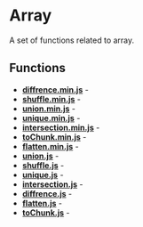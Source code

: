 # Array

A set of functions related to array.

## Functions

* [**diffrence.min.js**](./diffrence.min.md) - 
* [**shuffle.min.js**](./shuffle.min.md) - 
* [**union.min.js**](./union.min.md) - 
* [**unique.min.js**](./unique.min.md) - 
* [**intersection.min.js**](./intersection.min.md) - 
* [**toChunk.min.js**](./toChunk.min.md) - 
* [**flatten.min.js**](./flatten.min.md) - 
* [**union.js**](./union.md) - 
* [**shuffle.js**](./shuffle.md) - 
* [**unique.js**](./unique.md) - 
* [**intersection.js**](./intersection.md) - 
* [**diffrence.js**](./diffrence.md) - 
* [**flatten.js**](./flatten.md) - 
* [**toChunk.js**](./toChunk.md) - 
